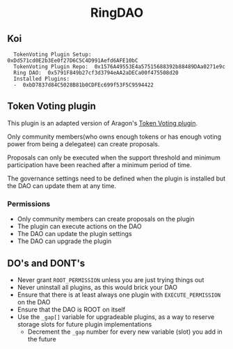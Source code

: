 # <h1 align="center"> RingDAO </h1>

## Koi
```
  TokenVoting Plugin Setup:  0xDd571cd0E2b3Ee0f27D6C5C4D991Aefd6AFE10bC
  TokenVoting Plugin Repo:  0x1576A49553E4a57515688392b88489DAa0271e9c
  Ring DAO:  0x5791F849b27cf3d3794eAA2aDECa00f475508d20
  Installed Plugins:
  -  0xbD7837d84C5028B81b0CDFEc699f53F5C9594422
```

## Token Voting plugin

This plugin is an adapted version of Aragon's [Token Voting plugin](https://github.com/aragon/osx/tree/v1.3.0/packages/contracts/src/plugins/governance/majority-voting/token). 

Only community members(who owns enough tokens or has enough voting power from being a delegatee) can create proposals. 

Proposals can only be executed when the support threshold and minimum participation have been reached after a minimum period of time.

The governance settings need to be defined when the plugin is installed but the DAO can update them at any time.

### Permissions

- Only community members can create proposals on the plugin
- The plugin can execute actions on the DAO
- The DAO can update the plugin settings
- The DAO can upgrade the plugin

## DO's and DONT's

- Never grant `ROOT_PERMISSION` unless you are just trying things out
- Never uninstall all plugins, as this would brick your DAO
- Ensure that there is at least always one plugin with `EXECUTE_PERMISSION` on the DAO
- Ensure that the DAO is ROOT on itself
- Use the `_gap[]` variable for upgradeable plugins, as a way to reserve storage slots for future plugin implementations
  - Decrement the `_gap` number for every new variable (slot) you add in the future
